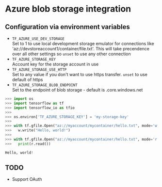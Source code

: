 # Azure blob storage integration

## Configuration via environment variables
- `TF_AZURE_USE_DEV_STORAGE`  
   Set to 1 to use local development storage emulator for connections like 'az://devstoreaccount1/container/file.txt'. This will take precendence over all other settings so `unset` to use any other connection
- `TF_AZURE_STORAGE_KEY`  
   Account key for the storage account in use
- `TF_AZURE_STORAGE_USE_HTTP`  
  Set to any value if you don't want to use https transfer. `unset` to use default of https 
- `TF_AZURE_STORAGE_BLOB_ENDPOINT`  
  Set to the endpoint of blob storage - default is .core.windows.net

```python
>>> import os
>>> import tensorflow as tf
>>> import tensorflow_io as tfio
>>>
>>> os.environ['TF_AZURE_STORAGE_KEY'] = 'my-storage-key'
>>>
>>> with tf.gfile.Open("az://myaccount/mycontainer/hello.txt", mode='w') as w:
>>>   w.write("Hello, world!")
>>>
>>> with tf.gfile.Open("az://myaccount/mycontainer/hello.txt", mode='r') as r:
>>>   print(r.read())

Hello, world!
```

## TODO

- Support OAuth
